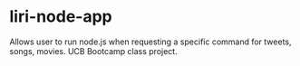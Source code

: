 # liri-node-app

Allows user to run node.js when requesting a specific command for tweets, songs, movies.
UCB Bootcamp class project.
